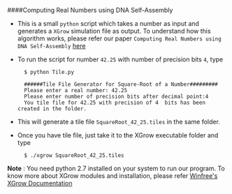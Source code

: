
####Computing Real Numbers using DNA Self-Assembly

- This is a small `python` script which takes a number as input and generates a `XGrow` simulation file as output. To understand how this algorithm works, please refer our paper `Computing Real Numbers using DNA Self-Assembly` [here](http://arxiv.org/abs/1502.05552)

- To run the script for number `42.25` with number of precision bits `4`, type

        $ python Tile.py
        
        ######Tile File Generator for Square-Root of a Number#########
        Please enter a real number: 42.25
        Please enter number of precision bits after decimal point:4
        You tile file for 42.25 with precision of 4  bits has been created in the folder.
        
- This will generate a tile file `SquareRoot_42_25.tiles` in the same folder. 

- Once you have tile file, just take it to the XGrow executable folder and type 

        $ ./xgrow SquareRoot_42_25.tiles

__Note__ : You need python 2.7 installed on your system to run our program. To know more about XGrow modules and installation, please refer [Winfree's XGrow Documentation](http://www.dna.caltech.edu/Xgrow/)
